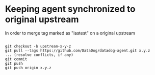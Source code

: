 # Keeping agent synchronized to original upstream

In order to merge tag marked as "lastest" on a original upstream

```shell

git checkout -b upstream-x-y-z
git pull --tags https://github.com/DataDog/datadog-agent.git x.y.z
... (resolve conflicts, if any)
git commit
git push
git push origin x.y.z

```

